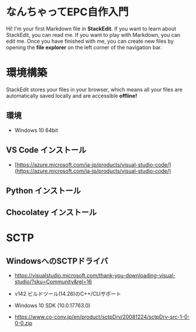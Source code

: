 # なんちゃってEPC自作入門

Hi! I'm your first Markdown file in **StackEdit**. If you want to learn about StackEdit, you can read me. If you want to play with Markdown, you can edit me. Once you have finished with me, you can create new files by opening the **file explorer** on the left corner of the navigation bar.


# 環境構築

StackEdit stores your files in your browser, which means all your files are automatically saved locally and are accessible **offline!**

## 環境

- Windows 10 64bit

## VS Code インストール

- [https://azure.microsoft.com/ja-jp/products/visual-studio-code/](https://azure.microsoft.com/ja-jp/products/visual-studio-code/)

## Python インストール

## Chocolatey インストール

# SCTP

## WindowsへのSCTPドライバ

- https://visualstudio.microsoft.com/thank-you-downloading-visual-studio/?sku=Community&rel=16

- v142 ビルドツール(14.26)のC++/CLIサポート
- Windows 10 SDK (10.0.17763.0)



- https://www.co-conv.jp/en/product/sctpDrv/20081224/sctpDrv-src-1-0-0-0.zip

<!--stackedit_data:
eyJoaXN0b3J5IjpbMTIzMTkzMzk5MSwxNjk0Mjc0MTEwXX0=
-->